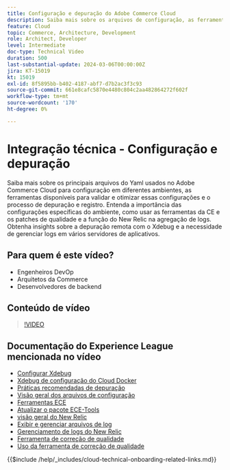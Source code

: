 ```yaml
---
title: Configuração e depuração do Adobe Commerce Cloud
description: Saiba mais sobre os arquivos de configuração, as ferramentas de depuração e o gerenciamento de logs do Adobe Commerce Cloud, essenciais para DevOps, administradores de sistema e desenvolvedores de back-end.
feature: Cloud
topic: Commerce, Architecture, Development
role: Architect, Developer
level: Intermediate
doc-type: Technical Video
duration: 500
last-substantial-update: 2024-03-06T00:00:00Z
jira: KT-15019
kt: 15019
exl-id: 8f5895bb-b402-4187-abf7-d7b2ac3f3c93
source-git-commit: 661e8cafc5870e4480c804c2aa482864272f602f
workflow-type: tm+mt
source-wordcount: '170'
ht-degree: 0%

---
```


# Integração técnica - Configuração e depuração

Saiba mais sobre os principais arquivos do Yaml usados no Adobe Commerce Cloud para configuração em diferentes ambientes, as ferramentas disponíveis para validar e otimizar essas configurações e o processo de depuração e registro. Entenda a importância das configurações específicas do ambiente, como usar as ferramentas da CE e os patches de qualidade e a função do New Relic na agregação de logs. Obtenha insights sobre a depuração remota com o Xdebug e a necessidade de gerenciar logs em vários servidores de aplicativos.

## Para quem é este vídeo?

- Engenheiros DevOp
- Arquitetos da Commerce
- Desenvolvedores de backend

## Conteúdo de vídeo

>[!VIDEO](https://video.tv.adobe.com/v/3432818?learn=on&captions=por_br)

## Documentação do Experience League mencionada no vídeo

- [Configurar Xdebug](https://experienceleague.adobe.com/docs/commerce-cloud-service/user-guide/develop/test/debug.html?lang=pt-BR)
- [Xdebug de configuração do Cloud Docker](https://developer.adobe.com/commerce/cloud-tools/docker/test/configure-xdebug/)
- [Práticas recomendadas de depuração](https://experienceleague.adobe.com/docs/commerce-operations/implementation-playbook/best-practices/development/debugging.html?lang=pt-BR)
- [Visão geral dos arquivos de configuração](https://experienceleague.adobe.com/docs/commerce-cloud-service/user-guide/configure/overview.html?lang=pt-BR)
- [Ferramentas ECE](https://experienceleague.adobe.com/docs/commerce-cloud-service/user-guide/dev-tools/ece-tools/package-overview.html?lang=pt-BR)
- [Atualizar o pacote ECE-Tools](https://experienceleague.adobe.com/docs/commerce-cloud-service/user-guide/dev-tools/ece-tools/update-package.html?lang=pt-BR)
- [visão geral do New Relic](https://experienceleague.adobe.com/docs/commerce-cloud-service/user-guide/monitor/new-relic/new-relic-service.html?lang=pt-BR)
- [Exibir e gerenciar arquivos de log](https://experienceleague.adobe.com/docs/commerce-cloud-service/user-guide/develop/test/log-locations.html?lang=pt-BR)
- [Gerenciamento de logs do New Relic](https://experienceleague.adobe.com/docs/commerce-cloud-service/user-guide/monitor/new-relic/log-management.html?lang=pt-BR)
- [Ferramenta de correção de qualidade](https://experienceleague.adobe.com/tools/commerce-quality-patches/index.html?lang=pt-BR)
- [Uso da ferramenta de correção de qualidade](https://experienceleague.adobe.com/docs/commerce-operations/tools/quality-patches-tool/usage.html?lang=pt-BR)

{{$include /help/_includes/cloud-technical-onboarding-related-links.md}}

